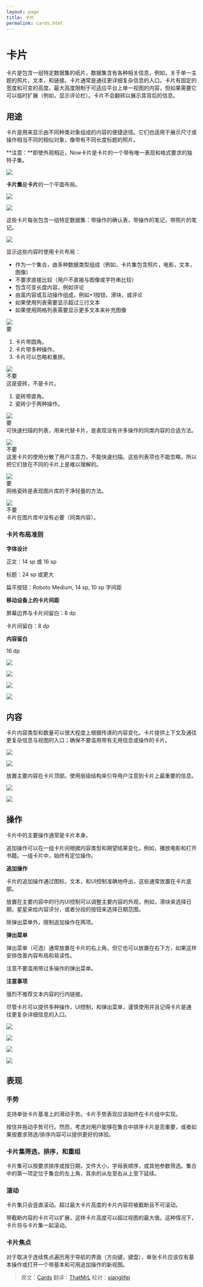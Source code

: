 ```yaml
---
layout: page
title: 卡片
permalink: cards.html
---
```


# 卡片

卡片是包含一组特定数据集的纸片，数据集含有各种相关信息，例如，关于单一主题的照片，文本，和链接。卡片通常是通往更详细复杂信息的入口。卡片有固定的宽度和可变的高度。最大高度限制于可适应平台上单一视图的内容，但如果需要它可以临时扩展（例如，显示评论栏）。卡片不会翻转以展示其背后的信息。

## 用途

卡片是用来显示由不同种类对象组成的内容的便捷途径。它们也适用于展示尺寸或操作相当不同的相似对象，像带有不同长度标题的照片。

**注意：**即使外观相近，Now卡片是卡片的一个带有唯一表现和格式要求的独特子集。

![](images/components-cards-usage-card_single_large_mdpi.png)  

**卡片集**是**卡片**的一个平面布局。

![](images/components-cards-usage-card_travel_large_mdpi.png)     

![](images/components-cards-content-card_books_large_mdpi.png)  

这些卡片每张包含一组特定数据集：带操作的确认表，带操作的笔记，带照片的笔记。

![](images/components-cards-content-card_notes_large_mdpi.png)  

显示这些内容时使用卡片布局：

* 作为一个集合，由多种数据类型组成（例如，卡片集包含照片，电影，文本，图像）
* 不要求直接比较（用户不直接与图像或字符串比较）
* 包含可变长度内容，例如评论
* 由富内容或互动操作组成，例如+1按钮，滑块，或评论
* 如果使用列表需要显示超过三行文本
* 如果使用网格列表需要显示更多文本来补充图像

![](images/components-cards-usage-cardvstilea_large_mdpi.png)    
要       
1. 卡片带圆角。    
2. 卡片带多种操作。   
3. 卡片可以忽略和重排。    

![](images/components-cards-usage-cardvstileb_large_mdpi.png)  
不要     
这是瓷砖，不是卡片。    
1. 瓷砖带直角。    
2. 瓷砖少于两种操作。   

![](images/components-cards-usage-card_noa_large_mdpi.png)  
要   
可快速扫描的列表，用来代替卡片，是表现没有许多操作的同类内容的合适方法。

![](images/components-cards-usage-card_nob_large_mdpi.png)  
不要   
这里卡片的使用分散了用户注意力，不能快速扫描。这些列表项也不能忽略，所以把它们放在不同的卡片上是难以理解的。

![](images/components-cards-usage-card_no2a_large_mdpi.png)  
要   
网格瓷砖是表现图片库的干净轻量的方法。

![](images/components-cards-usage-card_no2b_large_mdpi.png)  
不要   
卡片在图片库中没有必要（同类内容）。

### 卡片布局准则

**字体设计** 

正文：14 sp 或 16 sp  

标题：24 sp 或更大   

扁平按钮：Roboto Medium, 14 sp, 10 sp 字间距   

**移动设备上的卡片间距** 

屏幕边界与卡片间留白：8 dp  

卡片间留白：8 dp   

**内容留白**  

16 dp   

![](images/components-cards-usage-cards_guidelines_large_mdpi.png)   

![](images/components-cards-11_large_mdpi.png)  

![](images/components-cards-13_large_mdpi.png)  

![](images/components-cards-15_large_mdpi.png)  

## 内容

卡片内容类型和数量可以很大程度上根据传递的内容变化。卡片提供上下文及通往更复杂信息与视图的入口；确保不要滥用带有无用信息或操作的卡片。

![](images/components-cards-content-card_books_large_mdpi.png)  

![](images/components-cards-content-card_discover_large_mdpi.png)  

放置主要内容在卡片顶部。使用层级结构来引导用户注意到卡片上最重要的信息。

![](images/components-cards-usage-card_travel_large_mdpi.png)  

![](images/components-cards-content-card_notes_large_mdpi.png)  

## 操作

卡片中的主要操作通常是卡片本身。

追加操作可以在一组卡片间根据内容类型和期望结果变化，例如，播放电影和打开书籍。一组卡片中，始终有定位操作。

**追加操作**   

卡片的追加操作通过图标，文本，和UI控制准确地呼出，这些通常放置在卡片底部。

放置在主要内容中的行内UI控制可以调整主要内容的外观，例如，滑块来选择日期，星星来给内容评分，或者分段的按钮来选择日期范围。

除弹出菜单外，限制追加操作在两项。

**弹出菜单**   

弹出菜单（可选）通常放置在卡片的右上角，但它也可以放置在右下方，如果这样安排改善内容布局和易读性。

注意不要滥用带过多操作的弹出菜单。

**注意事项**    

强烈不推荐文本内容的行内链接。

尽管卡片可以提供多种操作，UI控制，和弹出菜单，谨慎使用并且记得卡片是通往更复杂详细信息的入口。

![](images\components-cards-actions-card_actionsa_large_mdpi.png)  

![](images\components-cards-actions-card_actionsb_large_mdpi.png)  

![](images\components-cards-actions-card_actionsc_large_mdpi.png)  

![](images\components-cards-actions-card_actionsd_large_mdpi.png)  

## 表现

### 手势

支持单张卡片基准上的滑动手势。卡片手势表现应该始终在卡片组中实现。

按住并拖动手势可行。然而，考虑对用户能够在集合中排序卡片是否重要，或者如果按要求筛选/排序内容可以提供更好的体验。

### 卡片集筛选，排序，和重组

卡片集可以按要求排序或按日期，文件大小，字母表顺序，或其他参数筛选。集合中的第一项定位于集合的左上角，其余的从左至右从上至下延续。

### 滚动

卡片集只会竖直滚动。超过最大卡片高度的卡片内容将被截断且不可滚动。

带截断内容的卡片可以扩展，这样卡片高度可以超过视图的最大值。这种情况下，卡片将与卡片集一起滚动。

### 卡片焦点

对于取决于连续焦点遍历用于导航的界面（方向键，键盘），单张卡片应该仅有基本操作或打开一个带基本和可用追加操作的新视图。

> 原文：[Cards](http://www.google.com/design/spec/components/cards.html) 翻译：[ThatMrL](https://github.com/ThatMrL) 校对：[xianglifei](https://github.com/xianglifei) 
